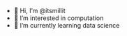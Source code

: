 - 👋 Hi, I’m @itsmillit
- 👀 I’m interested in computation
- 🌱 I’m currently learning data science 

<!---
itsmillit/itsmillit is a ✨ special ✨ repository because its `README.md` (this file) appears on your GitHub profile.
You can click the Preview link to take a look at your changes.
--->
